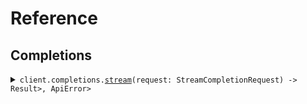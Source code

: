 # Reference
## Completions
<details><summary><code>client.completions.<a href="/src/api/resources/completions/client.rs">stream</a>(request: StreamCompletionRequest) -> Result<Stream<Vec<u8>>, ApiError></code></summary>
<dl>
<dd>

#### 🔌 Usage

<dl>
<dd>

<dl>
<dd>

```rust
use seed_server_sent_events::prelude::*;

#[tokio::main]
async fn main() {
    let config = ClientConfig {
        ..Default::default()
    };
    let client = ServerSentEventsClient::new(config).expect("Failed to build client");
    client
        .completions
        .stream(
            &StreamCompletionRequest {
                query: "query".to_string(),
            },
            None,
        )
        .await;
}
```
</dd>
</dl>
</dd>
</dl>

#### ⚙️ Parameters

<dl>
<dd>

<dl>
<dd>

**query:** `String` 
    
</dd>
</dl>
</dd>
</dl>


</dd>
</dl>
</details>
